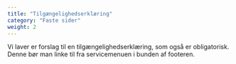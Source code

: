 ```yaml
---
title: "Tilgængelighedserklæring"
category: "Faste sider"
weight: 2
---
```


Vi laver er forslag til en tilgængelighedserklæring, som også er obligatorisk. Denne bør man linke til fra servicemenuen i bunden af footeren.
